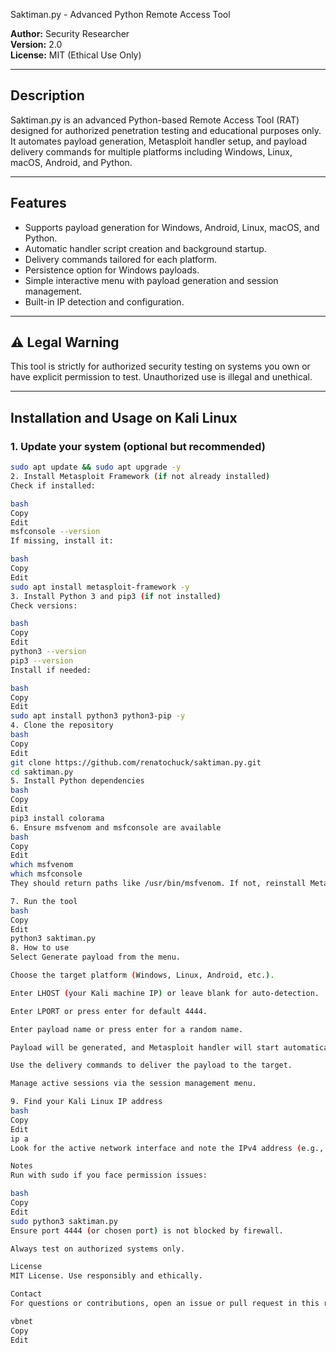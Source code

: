 Saktiman.py - Advanced Python Remote Access Tool

**Author:** Security Researcher  
**Version:** 2.0  
**License:** MIT (Ethical Use Only)

---

## Description

Saktiman.py is an advanced Python-based Remote Access Tool (RAT) designed for authorized penetration testing and educational purposes only. It automates payload generation, Metasploit handler setup, and payload delivery commands for multiple platforms including Windows, Linux, macOS, Android, and Python.

---

## Features

- Supports payload generation for Windows, Android, Linux, macOS, and Python.
- Automatic handler script creation and background startup.
- Delivery commands tailored for each platform.
- Persistence option for Windows payloads.
- Simple interactive menu with payload generation and session management.
- Built-in IP detection and configuration.

---

## ⚠️ Legal Warning

This tool is strictly for authorized security testing on systems you own or have explicit permission to test. Unauthorized use is illegal and unethical.

---

## Installation and Usage on Kali Linux

### 1. Update your system (optional but recommended)

```bash
sudo apt update && sudo apt upgrade -y
2. Install Metasploit Framework (if not already installed)
Check if installed:

bash
Copy
Edit
msfconsole --version
If missing, install it:

bash
Copy
Edit
sudo apt install metasploit-framework -y
3. Install Python 3 and pip3 (if not installed)
Check versions:

bash
Copy
Edit
python3 --version
pip3 --version
Install if needed:

bash
Copy
Edit
sudo apt install python3 python3-pip -y
4. Clone the repository
bash
Copy
Edit
git clone https://github.com/renatochuck/saktiman.py.git
cd saktiman.py
5. Install Python dependencies
bash
Copy
Edit
pip3 install colorama
6. Ensure msfvenom and msfconsole are available
bash
Copy
Edit
which msfvenom
which msfconsole
They should return paths like /usr/bin/msfvenom. If not, reinstall Metasploit Framework.

7. Run the tool
bash
Copy
Edit
python3 saktiman.py
8. How to use
Select Generate payload from the menu.

Choose the target platform (Windows, Linux, Android, etc.).

Enter LHOST (your Kali machine IP) or leave blank for auto-detection.

Enter LPORT or press enter for default 4444.

Enter payload name or press enter for a random name.

Payload will be generated, and Metasploit handler will start automatically.

Use the delivery commands to deliver the payload to the target.

Manage active sessions via the session management menu.

9. Find your Kali Linux IP address
bash
Copy
Edit
ip a
Look for the active network interface and note the IPv4 address (e.g., 192.168.x.x).

Notes
Run with sudo if you face permission issues:

bash
Copy
Edit
sudo python3 saktiman.py
Ensure port 4444 (or chosen port) is not blocked by firewall.

Always test on authorized systems only.

License
MIT License. Use responsibly and ethically.

Contact
For questions or contributions, open an issue or pull request in this repository.

vbnet
Copy
Edit

